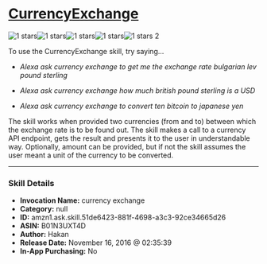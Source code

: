 # [CurrencyExchange](http://alexa.amazon.com/#skills/amzn1.ask.skill.51de6423-881f-4698-a3c3-92ce34665d26)
![1 stars](../../images/ic_star_black_18dp_1x.png)![1 stars](../../images/ic_star_border_black_18dp_1x.png)![1 stars](../../images/ic_star_border_black_18dp_1x.png)![1 stars](../../images/ic_star_border_black_18dp_1x.png)![1 stars](../../images/ic_star_border_black_18dp_1x.png) 2

To use the CurrencyExchange skill, try saying...

* *Alexa ask currency exchange to get me the exchange rate bulgarian lev pound sterling*

* *Alexa ask currency exchange how much british pound sterling is a USD*

* *Alexa ask currency exchange to convert ten bitcoin to japanese yen*

The skill works when provided two currencies (from and to) between which the exchange rate is to be found out. The skill makes a call to a currency API endpoint, gets the result and presents it to the user in understandable way. Optionally, amount can be provided, but if not the skill assumes the user meant a unit of the currency to be converted.

***

### Skill Details

* **Invocation Name:** currency exchange
* **Category:** null
* **ID:** amzn1.ask.skill.51de6423-881f-4698-a3c3-92ce34665d26
* **ASIN:** B01N3UXT4D
* **Author:** Hakan
* **Release Date:** November 16, 2016 @ 02:35:39
* **In-App Purchasing:** No
